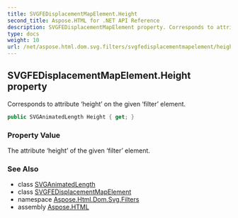 ```yaml
---
title: SVGFEDisplacementMapElement.Height
second_title: Aspose.HTML for .NET API Reference
description: SVGFEDisplacementMapElement property. Corresponds to attribute height on the given filter element
type: docs
weight: 10
url: /net/aspose.html.dom.svg.filters/svgfedisplacementmapelement/height/
---
```

## SVGFEDisplacementMapElement.Height property

Corresponds to attribute ‘height’ on the given ‘filter’ element.

```csharp
public SVGAnimatedLength Height { get; }
```

### Property Value

The attribute ‘height’ of the given ‘filter’ element.

### See Also

* class [SVGAnimatedLength](../../../aspose.html.dom.svg.datatypes/svganimatedlength/)
* class [SVGFEDisplacementMapElement](../)
* namespace [Aspose.Html.Dom.Svg.Filters](../../svgfedisplacementmapelement/)
* assembly [Aspose.HTML](../../../)
